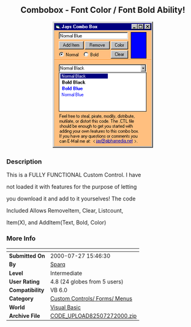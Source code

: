 ﻿<div align="center">

## Combobox \- Font Color / Font Bold Ability\!

<img src="PIC2000727155411542.gif">
</div>

### Description

This is a FULLY FUNCTIONAL Custom Control. I have

not loaded it with features for the purpose of letting

you download it and add to it yourselves! The code

Included Allows RemoveItem, Clear, Listcount,

Item(X), and AddItem(Text, Bold, Color)
 
### More Info
 


<span>             |<span>
---                |---
**Submitted On**   |2000-07-27 15:46:30
**By**             |[Sparq](https://github.com/Planet-Source-Code/PSCIndex/blob/master/ByAuthor/sparq.md)
**Level**          |Intermediate
**User Rating**    |4.8 (24 globes from 5 users)
**Compatibility**  |VB 6\.0
**Category**       |[Custom Controls/ Forms/  Menus](https://github.com/Planet-Source-Code/PSCIndex/blob/master/ByCategory/custom-controls-forms-menus__1-4.md)
**World**          |[Visual Basic](https://github.com/Planet-Source-Code/PSCIndex/blob/master/ByWorld/visual-basic.md)
**Archive File**   |[CODE\_UPLOAD82507272000\.zip](https://github.com/Planet-Source-Code/sparq-combobox-font-color-font-bold-ability__1-10139/archive/master.zip)








